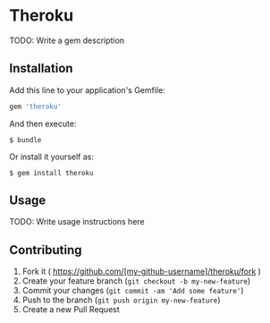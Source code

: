 # Theroku

TODO: Write a gem description

## Installation

Add this line to your application's Gemfile:

```ruby
gem 'theroku'
```

And then execute:

    $ bundle

Or install it yourself as:

    $ gem install theroku

## Usage

TODO: Write usage instructions here

## Contributing

1. Fork it ( https://github.com/[my-github-username]/theroku/fork )
2. Create your feature branch (`git checkout -b my-new-feature`)
3. Commit your changes (`git commit -am 'Add some feature'`)
4. Push to the branch (`git push origin my-new-feature`)
5. Create a new Pull Request
